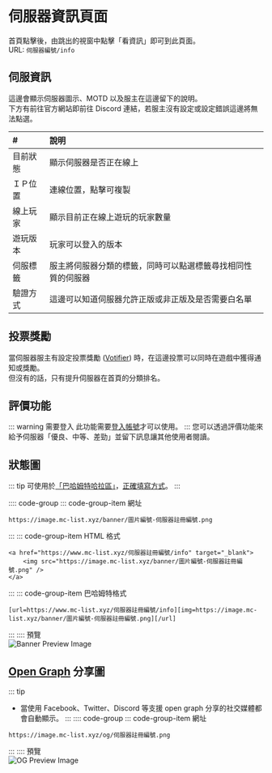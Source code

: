 # 伺服器資訊頁面
首頁點擊後，由跳出的視窗中點擊「看資訊」即可到此頁面。  
URL: `伺服器編號/info`

## 伺服資訊
這邊會顯示伺服器圖示、MOTD 以及服主在這邊留下的說明。  
下方有前往官方網站即前往 Discord 連結，若服主沒有設定或設定錯誤這邊將無法點選。  
  
|#|說明|
|:-------|:-------|
|目前狀態|顯示伺服器是否正在線上|
|ＩＰ位置|連線位置，點擊可複製|
|線上玩家|顯示目前正在線上遊玩的玩家數量|
|遊玩版本|玩家可以登入的版本|
|伺服標籤|服主將伺服器分類的標籤，同時可以點選標籤尋找相同性質的伺服器|
|驗證方式|這邊可以知道伺服器允許正版或非正版及是否需要白名單|

## 投票獎勵
當伺服器服主有設定投票獎勵 ([Votifier](https://haer0248.me/475/)) 時，在這邊投票可以同時在遊戲中獲得通知或獎勵。  
但沒有的話，只有提升伺服器在首頁的分類排名。

## 評價功能
::: warning 需要登入
此功能需要[登入帳號](https://www.mc-list.xyz/user)才可以使用。
:::
您可以透過評價功能來給予伺服器「優良、中等、差勁」並留下訊息讓其他使用者閱讀。

## 狀態圖
::: tip
可使用於[「巴哈姆特哈拉區」](https://forum.gamer.com.tw/B.php?bsn=18673)，[正確填寫方式](https://www.mc-list.xyz/gamer-status-image)。
::: 

:::: code-group
::: code-group-item 網址
```:no-line-numbers
https://image.mc-list.xyz/banner/圖片編號-伺服器註冊編號.png
```
:::
::: code-group-item HTML 格式
```html:no-line-numbers
<a href="https://www.mc-list.xyz/伺服器註冊編號/info" target="_blank">
    <img src="https://image.mc-list.xyz/banner/圖片編號-伺服器註冊編號.png" />
</a>
```
:::
::: code-group-item 巴哈姆特格式
```md:no-line-numbers
[url=https://www.mc-list.xyz/伺服器註冊編號/info][img=https://image.mc-list.xyz/banner/圖片編號-伺服器註冊編號.png][/url]
```
:::
::::
預覽  
![Banner Preview Image](https://image.mc-list.xyz/banner/20-1.png)

## [Open Graph](https://ogp.me/) 分享圖
::: tip
- 當使用 Facebook、Twitter、Discord 等支援 open graph 分享的社交媒體都會自動顯示。
::: 
:::: code-group
::: code-group-item 網址
```:no-line-numbers
https://image.mc-list.xyz/og/伺服器註冊編號.png
```
:::
::::
預覽  
![OG Preview Image](https://image.mc-list.xyz/og/1.png)